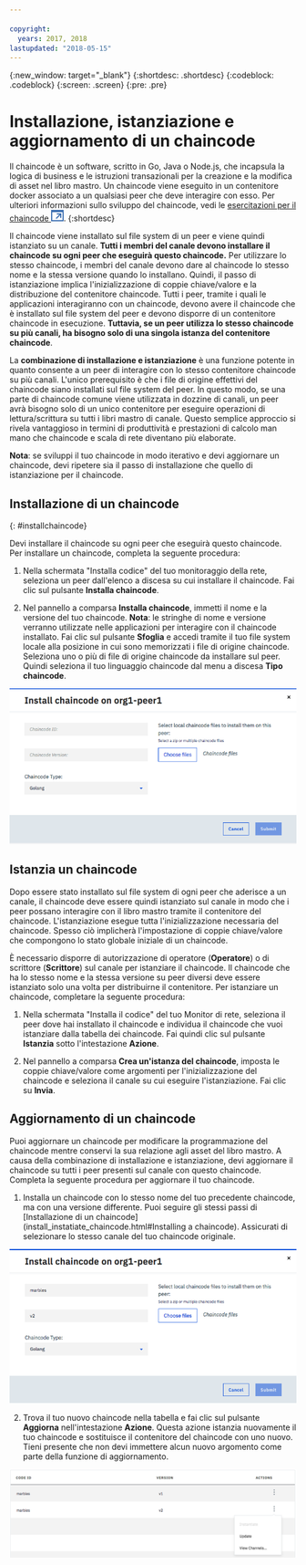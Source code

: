 ```yaml
---

copyright:
  years: 2017, 2018
lastupdated: "2018-05-15"
---
```


{:new_window: target="_blank"}
{:shortdesc: .shortdesc}
{:codeblock: .codeblock}
{:screen: .screen}
{:pre: .pre}

# Installazione, istanziazione e aggiornamento di un chaincode 

Il chaincode è un software, scritto in Go, Java o Node.js, che incapsula la logica di business e le istruzioni transazionali
per la creazione e la modifica di asset nel libro mastro. Un chaincode viene eseguito in un contenitore docker associato a un qualsiasi peer che deve interagire con esso.  Per ulteriori informazioni sullo sviluppo del chaincode, vedi le [esercitazioni per il chaincode ![Icona link esterno](../images/external_link.svg "Icona link esterno")](http://hyperledger-fabric.readthedocs.io/en/latest/chaincode.html).
{:shortdesc}

Il chaincode viene installato sul file system di un peer e viene quindi istanziato su un canale. **Tutti i membri del canale devono installare il chaincode su ogni peer che eseguirà questo chaincode.** Per utilizzare lo stesso chaincode, i membri del canale devono dare al chaincode lo stesso nome e la stessa versione quando lo installano. Quindi, il passo di istanziazione implica l'inizializzazione di coppie chiave/valore e la distribuzione del contenitore chaincode. Tutti i peer, tramite i quali le applicazioni interagiranno con un chaincode, devono avere il chaincode che è installato sul file system del peer e devono disporre di un contenitore chaincode in esecuzione. **Tuttavia, se un peer utilizza lo stesso chaincode su più canali, ha bisogno solo di una singola istanza del contenitore chaincode**.

La **combinazione di installazione e istanziazione** è una funzione potente in quanto consente a un peer di interagire con lo stesso contenitore chaincode su più canali. L'unico prerequisito è che i file di origine effettivi del chaincode siano installati sul file system del peer. In questo modo, se una parte di chaincode comune viene utilizzata in dozzine di canali, un peer avrà bisogno solo di un unico contenitore per eseguire operazioni di lettura/scrittura su tutti i libri mastro di canale. Questo semplice approccio si rivela vantaggioso in termini di produttività e prestazioni di calcolo man mano che chaincode e scala di rete diventano più elaborate.

**Nota**: se sviluppi il tuo chaincode in modo iterativo e devi aggiornare un chaincode, devi ripetere sia il passo di installazione che quello di istanziazione per il chaincode. 


## Installazione di un chaincode
{: #installchaincode}

Devi installare il chaincode su ogni peer che eseguirà questo chaincode. Per installare un chaincode, completa la seguente procedura:
1. Nella schermata "Installa codice" del tuo monitoraggio della rete, seleziona un peer dall'elenco a discesa su cui installare il chaincode. Fai clic sul pulsante **Installa chaincode**.
<!--
  ![Chaincode screen](../images/chaincode_install_overview.png "Chaincode screen")
-->

2. Nel pannello a comparsa **Installa chaincode**, immetti il nome e la versione del tuo chaincode. **Nota**: le stringhe di nome e versione verranno utilizzate nelle applicazioni per interagire con il chaincode installato. Fai clic sul pulsante **Sfoglia** e accedi tramite il tuo file system locale alla posizione in cui sono memorizzati i file di origine chaincode. Seleziona uno o più di file di origine chaincode da installare sul peer. Quindi seleziona il tuo linguaggio chaincode dal menu a discesa **Tipo chaincode**.

  ![Installa Chaincode](../images/chaincode_install.png "Installa Chaincode")



## Istanzia un chaincode
Dopo essere stato installato sul file system di ogni peer che aderisce a un canale, il chaincode deve essere quindi istanziato sul canale in modo che i peer possano interagire con il libro mastro tramite il contenitore del chaincode. L'istanziazione esegue tutta l'inizializzazione necessaria del chaincode. Spesso ciò implicherà l'impostazione di coppie chiave/valore che compongono lo stato globale iniziale di un chaincode.

È necessario disporre di autorizzazione di operatore (**Operatore**) o di scrittore (**Scrittore**) sul canale per istanziare il chaincode. Il chaincode che ha lo stesso nome e la stessa versione su peer diversi deve essere istanziato solo una volta per distribuirne il contenitore. Per istanziare un chaincode, completare la seguente procedura:
1. Nella schermata "Installa il codice" del tuo Monitor di rete, seleziona il peer dove hai installato il chaincode e individua il chaincode che vuoi istanziare dalla tabella dei chaincode. Fai quindi clic sul pulsante **Istanzia** sotto l'intestazione **Azione**.
<!--
  ![Instantiate Chaincode](../images/chaincode_instantiate.png "Instantiate Chaincode")
-->

2. Nel pannello a comparsa **Crea un'istanza del chaincode**, imposta le coppie chiave/valore come argomenti per l'inizializzazione del chaincode e seleziona il canale su cui eseguire l'istanziazione.  Fai clic su **Invia**.
<!--
  ![Instantiate Chaincode panel](../images/chaincode_instantiate_panel.png "Instantiate Chaincode panel")
-->

## Aggiornamento di un chaincode
Puoi aggiornare un chaincode per modificare la programmazione del chaincode mentre conservi la sua relazione agli asset del libro mastro. A causa della combinazione di installazione e istanziazione, devi aggiornare il chaincode su tutti i peer presenti sul canale con questo chaincode. Completa la seguente procedura per aggiornare il tuo chaincode. 

1. Installa un chaincode con lo stesso nome del tuo precedente chaincode, ma con una versione differente. Puoi seguire gli stessi passi di [Installazione di un chaincode](install_instatiate_chaincode.html#Installing a chaincode). Assicurati di selezionare lo stesso canale del tuo chaincode originale.

  ![Aggiorna chaincode](../images/upgrade_chaincode.png "Aggiorna chaincode")

2. Trova il tuo nuovo chaincode nella tabella e fai clic sul pulsante **Aggiorna** nell'intestazione **Azione**. Questa azione istanzia nuovamente il tuo chaincode e sostituisce il contenitore del chaincode con uno nuovo. Tieni presente che non devi immettere alcun nuovo argomento come parte della funzione di aggiornamento.

  ![Pulsante Aggiorna](../images/upgrade_button.png "Pulsante Aggiorna")
